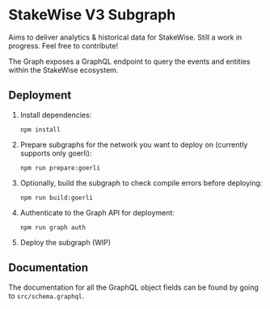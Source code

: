 # StakeWise V3 Subgraph

Aims to deliver analytics & historical data for StakeWise.
Still a work in progress. Feel free to contribute!

The Graph exposes a GraphQL endpoint to query the events
and entities within the StakeWise ecosystem.

## Deployment

1. Install dependencies:

   ```shell script
   npm install
   ```

2. Prepare subgraphs for the network you want to deploy on
(currently supports only goerli):

   ```shell script
   npm run prepare:goerli
   ```

3. Optionally, build the subgraph to check compile errors
before deploying:

    ```shell script
    npm run build:goerli
    ```

4. Authenticate to the Graph API for deployment:
    ```shell script
    npm run graph auth 
    ```

5. Deploy the subgraph (WIP)

## Documentation

The documentation for all the GraphQL object fields can be
found by going to `src/schema.graphql`.

